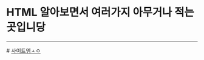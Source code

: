 # HTML 알아보면서 여러가지 아무거나 적는 곳입니당
<hr />
# <a href='https://palways.github.io' target="_blank" rel="noreferrer noopener">사이트엥ㅅㅇ</a>
